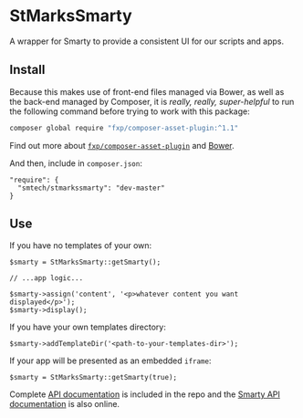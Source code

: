 # StMarksSmarty

A wrapper for Smarty to provide a consistent UI for our scripts and apps.

## Install

Because this makes use of front-end files managed via Bower, as well as the back-end managed by Composer, it is _really, really, super-helpful_ to run the following command before trying to work with this package:

```BASH
composer global require "fxp/composer-asset-plugin:^1.1"
```

Find out more about [`fxp/composer-asset-plugin`](https://github.com/francoispluchino/composer-asset-plugin) and [Bower](http://bower.io/).

And then, include in `composer.json`:

```
"require": {
  "smtech/stmarkssmarty": "dev-master"
}
```

## Use

If you have no templates of your own:

```
$smarty = StMarksSmarty::getSmarty();

// ...app logic...

$smarty->assign('content', '<p>whatever content you want displayed</p>');
$smarty->display();
```

If you have your own templates directory:

```
$smarty->addTemplateDir('<path-to-your-templates-dir>');
```

If your app will be presented as an embedded `iframe`:

```
$smarty = StMarksSmarty::getSmarty(true);
```

Complete [API documentation](http://htmlpreview.github.io/?https://github.com/smtech/stmarkssmarty/blob/master/doc/index.html) is included in the repo and the [Smarty API documentation](http://www.smarty.net/docs/en/) is also online.
